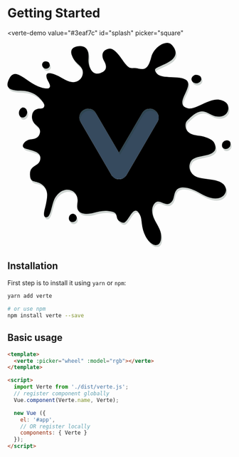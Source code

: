 # Getting Started

<verte-demo
  value="#3eaf7c"
  id="splash"
  picker="square"
>
  <svg viewBox="0 0 436.27 396.89">
    <path d="M217.13 264.96a17.32 17.32 0 0 1-14.89-8.53l-59.86-102.55a17.25 17.25 0 1 1 29.79-17.4l45 77 45-77a17.25 17.25 0 1 1 29.79 17.4l-59.93 102.55a17.32 17.32 0 0 1-14.9 8.53z" fill="#364a5e"/>
    <path d="M376.91 68.43c-2.72-1.65-5.69-2.84-9.26-2.24-4.16 1.19-8.33 5.35-7.14 10.11 1.79 5.35 7.14 7.14 11.9 5.95 3.57-1.19 7.14-4.16 7.07-8.23a6.69 6.69 0 0 0-2.57-5.59zm59.28 131c.46-4.75-4.89-6.53-8.46-5.94a9.7 9.7 0 0 0-7.73 6.54c-.6 3-.6 6 1.78 8.33s6.54 2.38 9.52.6c2.38-1.79 4.76-3.57 4.64-6.39a7 7 0 0 0 .25-3.14zM83.79 44.59c-.52-3.15-3.8-4.09-6.62-4.56a7 7 0 0 0-7 3.29c-1.88 3.76 0 8.46 3.76 10.34 4.23 1.87 10.8-.94 10.41-6.33a6.28 6.28 0 0 0-.55-2.74zm-44 91c-1.07-3.95-5.23-6.92-9.39-5.73-6.55 3-8.33 13.08-3 17.84 2.38 1.78 5.36 1.78 8.33 0s4.16-4.76 4.64-8.4a10.28 10.28 0 0 0-.59-3.73zm96.85 206.15c-2.13-5.5-8.67-7.88-12.84-3.12-3.57 4.16-3 11.3 2.38 13.08 4.76 1.79 10.71-1.78 10.7-7a6.77 6.77 0 0 0-.24-2.96zm243.64-204.62c9.82-.56 17.16 7.58 26.42 9.43 7.35 1.48 16.41.85 21.62-5.41a15 15 0 0 0 3.57-11.9c0-10.35-12.86-14.88-21.21-15.05-13-.26-28.18 9.15-40.18 13.87-5.59 2.21-11.64 4.44-17.47 3-27.25-6.92 7.63-37.45-.21-51.81-7.58-13.89-49.25-3.79-59.35-15.16s-1.27-10.1 20.2-21.47 17.68-25.25 7.58-35.35-34.1 5-39.15 24S272 57.79 256.85 54s-15.16 6.31-31.57-17.68-24-22.73-31.57-18.94-8.84 12.63-3.79 21.47 7.57 18.94-7.58 24c-16.27 5.42-23.19-14.07-22.57-26.45.4-7.89.67-17-5.21-22.28-4.28-3.86-10.68-4.38-16.36-3.35-4.78.87-9.9 3.18-11.56 7.76-1.08 3-.45 6.31.58 9.31a37.63 37.63 0 0 0 8 13.42c4.07 4.36 9.27 7.88 11.89 13.24 3.31 6.79 1.35 15.62-4.21 20.74-12.22 11.23-26.78 1.45-38.56-5.09-6.6-3.67-31.6-15.81-25.7 2.89 1.33 4.23 7.47 11.91 5.9 16.5-1.31 3.8-5.34 3.09-8.45 2.88a47.45 47.45 0 0 1-14.22-3.74c-11.46-4.74-21.91-13.57-32.48-19.79-5-2.93-10.89-5.87-16.24-3.74-4.34 1.73-6.79 6.25-8.7 10.51-2 4.53-3.82 10-1.17 14.24 1.5 2.4 4.17 3.82 6.85 4.74 8.76 3 18.37 1.72 27.53 3.07a49 49 0 0 1 29.5 16.38c3 3.52 8.92 9.78 5.76 14.67-2.5 3.85-7.22 2.11-11.08 3.14a21.08 21.08 0 0 0-6.42 2.7 11.33 11.33 0 0 0-4.27 5.41 21.47 21.47 0 0 0-1.3 5.19 20.26 20.26 0 0 0 0 5.22 19.52 19.52 0 0 0 4.2 9.57c5 6.14 12.52 8.3 11.29 18a14.69 14.69 0 0 1-8.24 11.26c-4.67 2.16-10.17 1.69-15 3.43a17.46 17.46 0 0 0-8.72 7c-1.17 1.83-2 4.16-1.11 6.15s3 2.87 5 3.6c8.48 3.12 28.78 5.2 28.78 17.66 0 18.94-21.47 11.36-20.2 34.09.79 11.18 4.71 11.25 13.97 13.45a25.36 25.36 0 0 1 19.38 23.1c.39 6.47-1.08 12.89-2.23 19.27-1.68 9.31-8.7 26.86 1.6 25.78 8.11-.85 9.28-25.59 16-37.47 4.77-8.33 13.09-15.47 23.21-16.06 13.86 0 22.28 11.12 20.59 24.12-.78 6-1.71 12.81 2.24 17.36 6.11 7 20.23 6 28.31 3.82 9.81-2.63 18.12-5 28.53-4 26.51 2.52 10.1 13.89 25.25 21.46a10.2 10.2 0 0 0 6.68 1.18c9.79-4.09 19-39.2 30.79-14.71 2.46 5.13 2.74 11 3.42 16.63 1 8.61 3.14 17.2 7.34 24.79 3.8 6.89 13 19.05 22.11 16.74 10-2.53 9-19.47 6.54-26.73-2.94-8.83-8.59-16.48-12.36-25s-5.43-18.93-.43-26.78c9.45-14.83 20.71 4.69 31.87-2.74 9.69-6.46 5.75-18.17 12.61-25.79 8.21-9.11 26.17-3.16 35.46 1.21 10.86 5.11 21 12.17 32.76 14.71 6.45 1.39 13.51 1.27 19.29-1.91s9.88-9.94 8.57-16.41c-4.39-21.67-42.77-16-57.92-23.35-11.41-5.54-17.22-18.74-9.95-30.23 6.43-10.16 28.75-8.75 40.39-15.21a16 16 0 0 0 4.26-3.31c5.11-4.93 2.73-13.86-.85-19a21.68 21.68 0 0 0-3.44-3.15c-6.44-4.79-16.1-7.34-23.9-8.57-1.69-.17-3.43-.36-5.17-.61-8.7-1.24-17.54-4-21-12.89-1.79-5.36-1.79-11.9 2.38-16.06 7.34-7.31 17.17-17.06 28.13-17.7zm-86.39 20.76l-59.86 102.55a17.25 17.25 0 0 1-29.79 0l-59.86-102.55a17.25 17.25 0 1 1 29.79-17.4l45 77 45-77a17.25 17.25 0 1 1 29.79 17.4z" fill="#163324" opacity=".2"/>
    <path d="M374.91 64.43c-2.72-1.65-5.69-2.84-9.26-2.24-4.16 1.19-8.33 5.35-7.14 10.11 1.79 5.35 7.14 7.14 11.9 5.95 3.57-1.19 7.14-4.16 7.07-8.23a6.69 6.69 0 0 0-2.57-5.59zm59.28 131c.46-4.75-4.89-6.53-8.46-5.94a9.7 9.7 0 0 0-7.73 6.54c-.6 3-.6 6 1.78 8.33s6.54 2.38 9.52.6c2.38-1.79 4.76-3.57 4.64-6.39a7 7 0 0 0 .25-3.14zM81.79 40.59c-.52-3.15-3.8-4.09-6.62-4.56a7 7 0 0 0-7 3.29c-1.88 3.76 0 8.46 3.76 10.34 4.23 1.87 10.8-.94 10.41-6.33a6.28 6.28 0 0 0-.55-2.74zm-44 91c-1.07-3.95-5.23-6.92-9.39-5.73-6.55 3-8.33 13.08-3 17.84 2.38 1.78 5.36 1.78 8.33 0s4.16-4.76 4.64-8.4a10.28 10.28 0 0 0-.59-3.73zm96.85 206.15c-2.13-5.5-8.67-7.88-12.84-3.12-3.57 4.16-3 11.3 2.38 13.08 4.76 1.79 10.71-1.78 10.7-7a6.77 6.77 0 0 0-.24-2.96zm243.64-204.62c9.82-.56 17.16 7.58 26.42 9.43 7.35 1.48 16.41.85 21.62-5.41a15 15 0 0 0 3.57-11.9c0-10.35-12.86-14.88-21.21-15.05-13-.26-28.18 9.15-40.18 13.87-5.59 2.21-11.64 4.44-17.47 3-27.25-6.92 7.63-37.45-.21-51.81-7.58-13.89-49.25-3.79-59.35-15.16s-1.27-10.1 20.2-21.47 17.68-25.25 7.58-35.35-34.1 5-39.15 24S270 53.79 254.85 50s-15.16 6.31-31.57-17.68-24-22.73-31.57-18.94-8.84 12.63-3.79 21.47 7.57 18.94-7.58 24c-16.27 5.42-23.19-14.07-22.57-26.45.4-7.89.67-17-5.21-22.28-4.28-3.86-10.68-4.38-16.36-3.35-4.78.87-9.9 3.18-11.56 7.76-1.08 3-.45 6.31.58 9.31a37.63 37.63 0 0 0 8 13.42c4.07 4.36 9.27 7.88 11.89 13.24 3.31 6.79 1.35 15.62-4.21 20.74-12.22 11.23-26.78 1.45-38.56-5.09-6.6-3.67-31.6-15.81-25.7 2.89 1.33 4.23 7.47 11.91 5.9 16.5-1.31 3.8-5.34 3.09-8.45 2.88a47.45 47.45 0 0 1-14.22-3.74c-11.46-4.74-21.91-13.57-32.48-19.79-5-2.93-10.89-5.87-16.24-3.74-4.34 1.73-6.79 6.25-8.7 10.51-2 4.53-3.82 10-1.17 14.24 1.5 2.4 4.17 3.82 6.85 4.74 8.76 3 18.37 1.72 27.53 3.07a49 49 0 0 1 29.5 16.38c3 3.52 8.92 9.78 5.76 14.67-2.5 3.85-7.22 2.11-11.08 3.14a21.08 21.08 0 0 0-6.42 2.7 11.33 11.33 0 0 0-4.27 5.41 21.47 21.47 0 0 0-1.3 5.19 20.26 20.26 0 0 0 0 5.22 19.52 19.52 0 0 0 4.2 9.57c5 6.14 12.52 8.3 11.29 18a14.69 14.69 0 0 1-8.24 11.26c-4.67 2.16-10.17 1.69-15 3.43a17.46 17.46 0 0 0-8.72 7c-1.17 1.83-2 4.16-1.11 6.15s3 2.87 5 3.6c8.48 3.12 28.78 5.2 28.78 17.66 0 18.94-21.47 11.36-20.2 34.09.79 11.18 4.71 11.25 13.97 13.45a25.36 25.36 0 0 1 19.38 23.1c.39 6.47-1.08 12.89-2.23 19.27-1.68 9.31-8.7 26.86 1.6 25.78 8.11-.85 9.28-25.59 16-37.47 4.77-8.33 13.09-15.47 23.21-16.06 13.86 0 22.28 11.12 20.59 24.12-.78 6-1.71 12.81 2.24 17.36 6.11 7 20.23 6 28.31 3.82 9.81-2.63 18.12-5 28.53-4 26.51 2.52 10.1 13.89 25.25 21.46a10.2 10.2 0 0 0 6.68 1.18c9.79-4.09 19-39.2 30.79-14.71 2.46 5.13 2.74 11 3.42 16.63 1 8.61 3.14 17.2 7.34 24.79 3.8 6.89 13 19.05 22.11 16.74 10-2.53 9-19.47 6.54-26.73-2.94-8.83-8.59-16.48-12.36-25s-5.43-18.93-.43-26.78c9.45-14.83 20.71 4.69 31.87-2.74 9.69-6.46 5.75-18.17 12.61-25.79 8.21-9.11 26.17-3.16 35.46 1.21 10.86 5.11 21 12.17 32.76 14.71 6.45 1.39 13.51 1.27 19.29-1.91s9.88-9.94 8.57-16.41c-4.39-21.67-42.77-16-57.92-23.35-11.41-5.54-17.22-18.74-9.95-30.23 6.43-10.16 28.75-8.75 40.39-15.21a16 16 0 0 0 4.26-3.31c5.11-4.93 2.73-13.86-.85-19a21.68 21.68 0 0 0-3.44-3.15c-6.44-4.79-16.1-7.34-23.9-8.57-1.69-.17-3.43-.36-5.17-.61-8.7-1.24-17.54-4-21-12.89-1.79-5.36-1.79-11.9 2.38-16.06 7.34-7.31 17.17-17.06 28.13-17.7zm-86.39 20.76l-59.86 102.55a17.25 17.25 0 0 1-29.79 0l-59.86-102.55a17.25 17.25 0 1 1 29.79-17.4l45 77 45-77a17.25 17.25 0 1 1 29.79 17.4z"/>
  </svg>
</verte-demo>

## Installation

First step is to install it using `yarn` or `npm`:

```bash
yarn add verte

# or use npm
npm install verte --save
```

## Basic usage

```html {2,8,13}
<template>
  <verte :picker="wheel" :model="rgb"></verte>
</template>

<script>
  import Verte from './dist/verte.js';
  // register component globally
  Vue.component(Verte.name, Verte);

  new Vue ({
    el: '#app',
    // OR register locally
    components: { Verte }
  });
</script>

```

<style>
  #splash .verte__guide {
    height: initial;
    width: initial;
    max-height: 200px;
    cursor: pointer;
    margin-bottom: 20px;
  }
  #splash .verte__menu {
    top: 0;
    right: -10%;
    z-index: 100;
  }
</style>